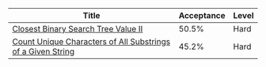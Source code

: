 | Title                                                                                                                                                    | Acceptance   | Level   |
|----------------------------------------------------------------------------------------------------------------------------------------------------------|--------------|---------|
| [Closest Binary Search Tree Value II](https://leetcode.com/problems/closest-binary-search-tree-value-ii)                                                 | 50.5%        | Hard    |
| [Count Unique Characters of All Substrings of a Given String](https://leetcode.com/problems/count-unique-characters-of-all-substrings-of-a-given-string) | 45.2%        | Hard    |